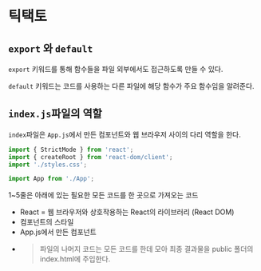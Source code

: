 # 틱택토

## `export` 와 `default`

`export` 키워드를 통해 함수들을 파일 외부에서도 접근하도록 만들 수 있다.

`default` 키워드는 코드를 사용하는 다른 파일에 해당 함수가 주요 함수임을 알려준다.

## `index.js`파일의 역할

`index`파일은 `App.js`에서 만든 컴포넌트와 웹 브라우저 사이의 다리 역할을 한다.

```javascript
import { StrictMode } from 'react';
import { createRoot } from 'react-dom/client';
import './styles.css';

import App from './App';
```

1~5줄은 아래에 있는 필요한 모든 코드를 한 곳으로 가져오는 코드

-   React
    = 웹 브라우저와 상호작용하는 React의 라이브러리 (React DOM)
-   컴포넌트의 스타일
-   App.js에서 만든 컴포넌트
-   > 파일의 나머지 코드는 모든 코드를 한데 모아 최종 결과물을 public 폴더의 index.html에 주입한다.
